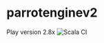 # parrotenginev2
Play version 2.8x
![Scala CI](https://github.com/Moverr/parrotenginev2/workflows/Scala%20CI/badge.svg?branch=master)
